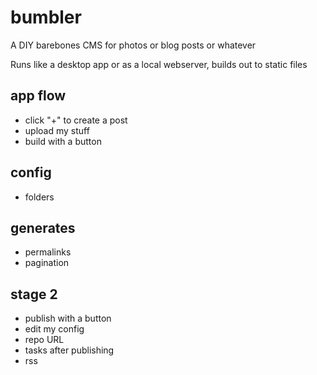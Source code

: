 # bumbler

A DIY barebones CMS for photos or blog posts or whatever

Runs like a desktop app or as a local webserver, builds out to static files

## app flow

* click "+" to create a post
* upload my stuff
* build with a button

## config

* folders

## generates

* permalinks
* pagination

## stage 2

+ publish with a button
+ edit my config
+ repo URL
+ tasks after publishing
+ rss
